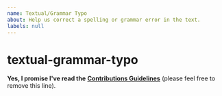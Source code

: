 ```yaml
---
name: Textual/Grammar Typo
about: Help us correct a spelling or grammar error in the text.
labels: null
---
```


# textual-grammar-typo

**Yes, I promise I've read the** [**Contributions Guidelines**](https://github.com/getify/You-Dont-Know-JS/blob/master/CONTRIBUTING.md) \(please feel free to remove this line\).

